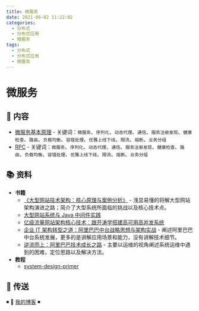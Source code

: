 ```yaml
---
title: 微服务
date: 2021-06-02 11:22:02
categories: 
  - 分布式
  - 分布式应用
  - 微服务
tags: 
  - 分布式
  - 分布式应用
  - 微服务
---
```


# 微服务

## 📖 内容

- [微服务基本原理](01.微服务基本原理.md) - 关键词：`微服务`、`序列化`、`动态代理`、`通信`、`服务注册发现`、`健康检查`、`路由`、`负载均衡`、`容错处理`、`优雅上线下线`、`限流`、`熔断`、`业务分组`
- [RPC](02.RPC.md) - 关键词：`微服务`、`序列化`、`动态代理`、`通信`、`服务注册发现`、`健康检查`、`路由`、`负载均衡`、`容错处理`、`优雅上线下线`、`限流`、`熔断`、`业务分组`

## 📚 资料

- **书籍**
  - [《大型网站技术架构：核心原理与案例分析》](https://item.jd.com/11322972.html) - 浅显易懂的将解大型网站架构演进之路；简介了大型系统所面临的挑战以及核心技术点。
  - [大型网站系统与 Java 中间件实践](https://item.jd.com/11449803.html)
  - [亿级流量网站架构核心技术：跟开涛学搭建高可用高并发系统](https://item.jd.com/12153914.html)
  - [企业 IT 架构转型之道：阿里巴巴中台战略思想与架构实战](https://item.jd.com/12176278.html) - 阐述阿里巴巴中台系统发展，更多的是讲解应用场景和能力，没有讲解技术细节。
  - [逆流而上：阿里巴巴技术成长之路](https://item.jd.com/12238227.html) - 主要以运维的视角阐述系统运维中遇到的困难，定位思路以及解决方法。
- **教程**
  - [system-design-primer](https://github.com/donnemartin/system-design-primer/blob/master/README-zh-Hans.md)

## 🚪 传送

◾ 🎯 [我的博客](https://github.com/dunwu/blog) ◾
